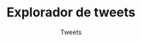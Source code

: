 ---
title: Explorador de tweets
type: app
subtitle: Tweets
description: Lorem ipsum dolor sit amet, consetetur sadipscing elitr, sed diam nonumy eirmod tempor invidunt ut labore et dolore magna aliquyam erat, sed diam voluptua.
app: ""
weight: 3
---